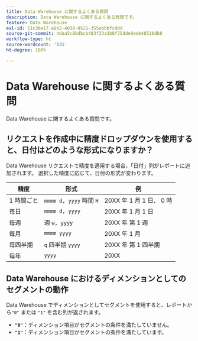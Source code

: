 ```yaml
---
title: Data Warehouse に関するよくある質問
description: Data Warehouse に関するよくある質問です。
feature: Data Warehouse
exl-id: 51c3ba17-a8b2-4030-9521-355ebbbfcd0d
source-git-commit: 4daa5c8bdbcb483f23a3b8f75dde9eeb48516db8
workflow-type: ht
source-wordcount: '131'
ht-degree: 100%

---
```


# Data Warehouse に関するよくある質問

Data Warehouse に関するよくある質問です。

## リクエストを作成中に精度ドロップダウンを使用すると、日付はどのような形式になりますか？

Data Warehouse リクエストで精度を適用する場合、「日付」列がレポートに追加されます。 選択した精度に応じて、日付の形式が変わります。

| 精度 | 形式 | 例 |
| --- | --- | --- |
| 1 時間ごと | `mmmm d, yyyy` 時間 `H` | 20XX 年 1 月 1 日、 0 時 |
| 毎日 | `mmmm d, yyyy` | 20XX 年 1 月 1 日 |
| 毎週 | 週 `w, yyyy` | 20XX 年 第 1 週 |
| 毎月 | `mmmm yyyy` | 20XX 年 1 月 |
| 毎四半期 | `q` 四半期 `yyyy` | 20XX 年 第 1 四半期 |
| 毎年 | `yyyy` | 20XX |

## Data Warehouse におけるディメンションとしてのセグメントの動作

Data Warehouse でディメンションとしてセグメントを使用すると、レポートから`"0"` または `"1"` を含む列が返されます。

* **`"0"`**：ディメンション項目がセグメントの条件を満たしていません。
* **`"1"`**：ディメンション項目がセグメントの条件を満たしています。
